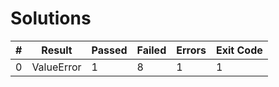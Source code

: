 # Solutions

| # | Result | Passed | Failed | Errors | Exit Code |
| ---:| --- | --- | --- | --- | --- |
| 0 | ValueError | 1 | 8 | 1 | 1 |
